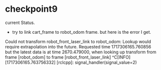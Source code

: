 # checkpoint9

current Status.
- try to link cart_frame to robot_odom frame. but here is the error I get.

Could not transform robot_front_laser_link to robot_odom: Lookup would require extrapolation into the future. Requested time 1717306165.760856 but the latest data is at time 2670.479000, when looking up transform from frame [robot_odom] to frame [robot_front_laser_link]
^C[INFO] [1717306165.763756332] [rclcpp]: signal_handler(signal_value=2)